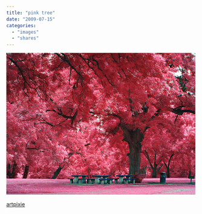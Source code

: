 ```yaml
---
title: "pink tree"
date: "2009-07-15"
categories: 
  - "images"
  - "shares"
---
```


![](images/2w9XXXqFFpxcvj9fq4No0wz0o1_500.jpg)

[artpixie](http://artpixie.tumblr.com/post/142004905/p7212429-2-colin-berry-on-vi-sualize-us)
